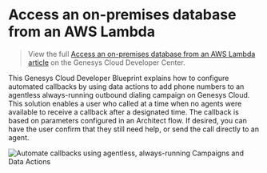 # Access an on-premises database from an AWS Lambda
> View the full [Access an on-premises database from an AWS Lambda article](https://developer.mypurecloud.com/blueprints/lambda-premise-blueprint/) on the Genesys Cloud Developer Center.

This Genesys Cloud Developer Blueprint explains how to configure automated callbacks by using data actions to add phone numbers to an agentless always-running outbound dialing campaign on Genesys Cloud. This solution enables a user who called at a time when no agents were available to receive a callback after a designated time. The callback is based on parameters configured in an Architect flow. If desired, you can have the user confirm that they still need help, or send the call directly to an agent.

![Automate callbacks using agentless, always-running Campaigns and Data Actions](./blueprints/images/bpAutoCallbkOverview.png "A high-level view of the components and connections included in the procedures described in this blueprint")
